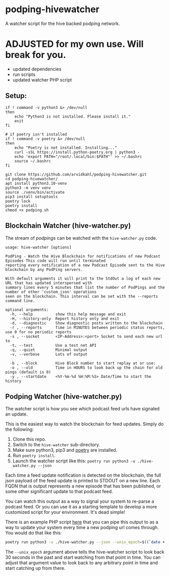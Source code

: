 # podping-hivewatcher
A watcher script for the hive backed podping network.

# ADJUSTED for my own use. Will break for you.

- updated dependencies
- run scripts
- updated watcher PHP script

## Setup:
```
if ! command -v python3 &> /dev/null
then
    echo "Python3 is not installed. Please install it."
    exit
fi

# if poetry isn't installed
if ! command -v poetry &> /dev/null
then
    echo "Poetry is not installed. Installing..."
    curl -sSL https://install.python-poetry.org | python3 -
    echo 'export PATH="/root/.local/bin:$PATH"' >> ~/.bashrc
    source ~/.bashrc
fi

git clone https://github.com/arvidkahl/podping-hivewatcher.git
cd podping-hivewatcher/
apt install python3.10-venv
python3 -m venv venv
source ./venv/bin/activate
pip3 install setuptools
poetry lock
poetry install
chmod +x podping.sh
```


## Blockchain Watcher (hive-watcher.py)

The stream of *podpings* can be watched with the ```hive-watcher.py``` code. 

```
usage: hive-watcher [options]

PodPing - Watch the Hive Blockchain for notifications of new Podcast Episodes This code will run until terminated 
reporting every notification of a new Podcast Episode sent to the Hive blockchain by any PodPing servers.

With default arguments it will print to the StdOut a log of each new URL that has updated interspersed with 
summary lines every 5 minutes that list the number of PodPings and the number of other 'custom_json' operations 
seen on the blockchain. This interval can be set with the --reports command line.

optional arguments:
  -h, --help          show this help message and exit
  -H, --history-only  Report history only and exit
  -d, --diagnostic    Show diagnostic posts written to the blockchain
  -r , --reports      Time in MINUTES between periodic status reports, use 0 for no periodic reports
  -s , --socket       <IP-Address>:<port> Socket to send each new url to
  -t, --test          Use a test net API
  -q, --quiet         Minimal output
  -v, --verbose       Lots of output

  -b , --block        Hive Block number to start replay at or use:
  -o , --old          Time in HOURS to look back up the chain for old pings (default is 0)
  -y , --startdate    <%Y-%m-%d %H:%M:%S> Date/Time to start the history
```


## Podping Watcher (hive-watcher.py)

The watcher script is how you see which podcast feed urls have signaled an update.

This is the easiest way to watch the blockchain for feed updates.  Simply do the following:

1. Clone this repo.
2. Switch to the `hive-watcher` sub-directory.
3. Make sure python3, pip3 and [poetry](https://python-poetry.org/docs/#installation) are installed.
4. Run `poetry install`.
5. Launch the watcher script like this: `poetry run python3 -u ./hive-watcher.py --json`

Each time a feed update notification is detected on the blockchain, the full json payload of the feed update is printed to STDOUT on a new line.  Each
FQDN that is output represents a new episode that has been published, or some other significant update to that podcast feed.

You can watch this output as a way to signal your system to re-parse a podcast feed.  Or you can use it as a starting template to
develop a more customized script for your environment.  It's dead simple!

There is an example PHP script [here](examples/php/podping_watcher.php) that you can pipe this output to as a way to update your system every
time a new podping url comes through.  You would do that like this:

```bash
poetry run python3 -u ./hive-watcher.py --json --unix_epoch=$((`date +'%s'` - 30)) | php ../examples/podping_watcher.php
```

The `--unix_epoch` argument above tells the hive-watcher script to look back 30 seconds in the past and start watching from that point in time.  You
can adjust that argument value to look back to any arbitrary point in time and start catching up from there.
